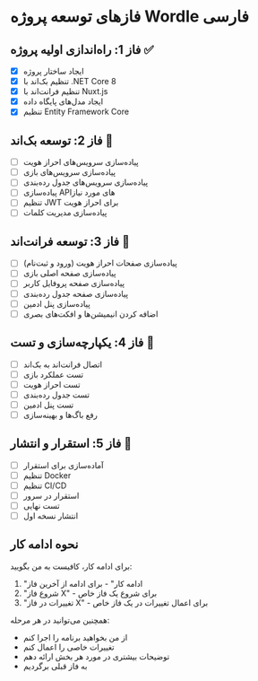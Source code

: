 # فازهای توسعه پروژه Wordle فارسی

## فاز 1: راه‌اندازی اولیه پروژه ✅
- [x] ایجاد ساختار پروژه
- [x] تنظیم بک‌اند با .NET Core 8
- [x] تنظیم فرانت‌اند با Nuxt.js
- [x] ایجاد مدل‌های پایگاه داده
- [x] تنظیم Entity Framework Core

## فاز 2: توسعه بک‌اند 🔄
- [ ] پیاده‌سازی سرویس‌های احراز هویت
- [ ] پیاده‌سازی سرویس‌های بازی
- [ ] پیاده‌سازی سرویس‌های جدول رده‌بندی
- [ ] پیاده‌سازی API‌های مورد نیاز
- [ ] تنظیم JWT برای احراز هویت
- [ ] پیاده‌سازی مدیریت کلمات

## فاز 3: توسعه فرانت‌اند 🔄
- [ ] پیاده‌سازی صفحات احراز هویت (ورود و ثبت‌نام)
- [ ] پیاده‌سازی صفحه اصلی بازی
- [ ] پیاده‌سازی صفحه پروفایل کاربر
- [ ] پیاده‌سازی صفحه جدول رده‌بندی
- [ ] پیاده‌سازی پنل ادمین
- [ ] اضافه کردن انیمیشن‌ها و افکت‌های بصری

## فاز 4: یکپارچه‌سازی و تست 🔄
- [ ] اتصال فرانت‌اند به بک‌اند
- [ ] تست عملکرد بازی
- [ ] تست احراز هویت
- [ ] تست جدول رده‌بندی
- [ ] تست پنل ادمین
- [ ] رفع باگ‌ها و بهینه‌سازی

## فاز 5: استقرار و انتشار 🔄
- [ ] آماده‌سازی برای استقرار
- [ ] تنظیم Docker
- [ ] تنظیم CI/CD
- [ ] استقرار در سرور
- [ ] تست نهایی
- [ ] انتشار نسخه اول

## نحوه ادامه کار
برای ادامه کار، کافیست به من بگویید:
1. "ادامه کار" - برای ادامه از آخرین فاز
2. "شروع فاز X" - برای شروع یک فاز خاص
3. "تغییرات در فاز X" - برای اعمال تغییرات در یک فاز خاص

همچنین می‌توانید در هر مرحله:
- از من بخواهید برنامه را اجرا کنم
- تغییرات خاصی را اعمال کنم
- توضیحات بیشتری در مورد هر بخش ارائه دهم
- به فاز قبلی برگردیم 